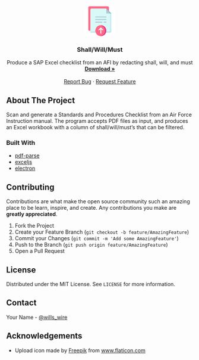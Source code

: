 <!-- PROJECT LOGO -->
<br />
<p align="center">
  <a href="https://github.com/willswire/shall-will-must">
    <img src="upload.png" alt="Logo" width="80" height="80">
  </a>

  <h3 align="center">Shall/Will/Must</h3>

  <p align="center">
    Produce a SAP Excel checklist from an AFI by redacting shall, will, and must
    <br />
    <a href="https://github.com/willswire/shall-will-must/releases"><strong>Download »</strong></a>
    <br />
    <br />
    <a href="https://github.com/willswire/shall-will-must/issues">Report Bug</a>
    ·
    <a href="https://github.com/willswire/shall-will-must/issues">Request Feature</a>
  </p>
</p>

<!-- ABOUT THE PROJECT -->
## About The Project

Scan and generate a Standards and Procedures Checklist from an Air Force Instruction manual. The program accepts PDF files as input, and produces an Excel workbook with a column of shall/will/must’s that can be filtered. 

### Built With

* [pdf-parse](https://www.npmjs.com/package/pdf-parse)
* [exceljs](https://www.npmjs.com/package/exceljs)
* [electron](https://www.electronjs.org)

<!-- CONTRIBUTING -->
## Contributing

Contributions are what make the open source community such an amazing place to be learn, inspire, and create. Any contributions you make are **greatly appreciated**.

1. Fork the Project
2. Create your Feature Branch (`git checkout -b feature/AmazingFeature`)
3. Commit your Changes (`git commit -m 'Add some AmazingFeature'`)
4. Push to the Branch (`git push origin feature/AmazingFeature`)
5. Open a Pull Request



<!-- LICENSE -->
## License

Distributed under the MIT License. See `LICENSE` for more information.



<!-- CONTACT -->
## Contact

Your Name - [@wills_wire](https://twitter.com/wills_wire)



<!-- ACKNOWLEDGEMENTS -->
## Acknowledgements

* <div>Upload icon made by <a href="https://www.freepik.com" title="Freepik">Freepik</a> from <a href="https://www.flaticon.com/" title="Flaticon">www.flaticon.com</a></div>
